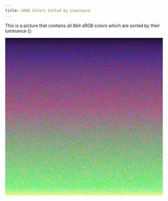 ```yaml
---
title: sRGB Colors Sorted by Luminance
---
```


This is a picture that contains all 8bit sRGB colors which are sorted by their luminance ():

[![sRGB Colors Sorted by Luminance](/resources/srgb-colors-sorted-by-luminance-preview.png)](/resources/srgb-colors-sorted-by-luminance.png)
